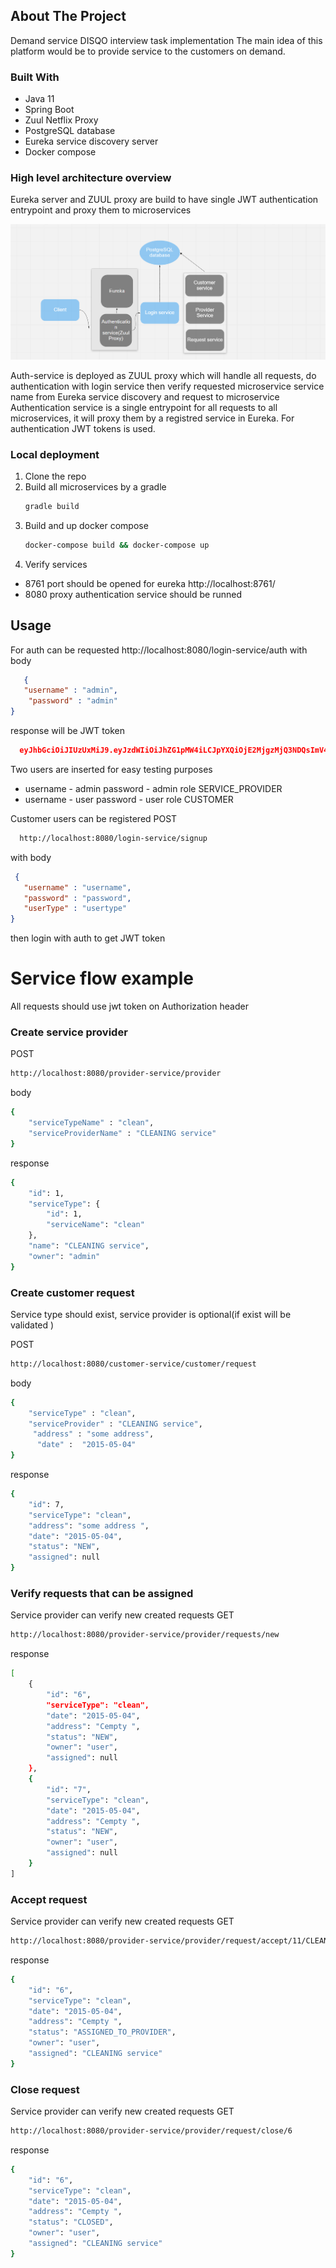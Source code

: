 ## About The Project


Demand service DISQO interview task implementation
The main idea of this platform would be to provide service to the customers on demand.


### Built With
* Java 11
* Spring Boot
* Zuul Netflix Proxy
* PostgreSQL database
* Eureka service discovery server
* Docker  compose 


### High  level architecture overview

Eureka server and ZUUL proxy are build to have single JWT authentication 
entrypoint and proxy them to microservices


<p align="center">
    <img src="images/diagram.PNG" alt="Logo">
</p>

Auth-service is deployed as ZUUL proxy which will handle all requests, do authentication with login service
then verify requested microservice service name from Eureka service discovery and request to microservice
Authentication service is a single entrypoint for all requests to all microservices, it will proxy them by a registred 
service in Eureka.  For authentication JWT tokens is used.



### Local deployment

1. Clone the repo
2. Build all microservices by a gradle
   ```sh
   gradle build
   ```
3. Build and up docker compose 
   ```sh
   docker-compose build && docker-compose up
   ```
4. Verify services 
* 8761 port should be opened for eureka http://localhost:8761/
* 8080 proxy authentication service should be runned


## Usage
For auth can be requested 
http://localhost:8080/login-service/auth
with body
```json
   {
   "username" : "admin",
    "password" : "admin"
}
   ```
response will be JWT token
```json
  eyJhbGciOiJIUzUxMiJ9.eyJzdWIiOiJhZG1pMW4iLCJpYXQiOjE2MjgzMjQ3NDQsImV4cCI6MTYyODQxMTE0NH0.ZQDHe2Cvput2tgXpPCvyTzKt_mnRRHKDSU66TtbDvvVgDe35GGtcJP3qiYcbupF69lM-bq-pHrwPjk2egS1OpQ
   ```

Two users are inserted for easy testing purposes
* username - admin  password - admin  role SERVICE_PROVIDER
* username - user  password - user  role CUSTOMER


Customer users can be registered
POST   
```sh
  http://localhost:8080/login-service/signup
   ```

with body

```json
 {
   "username" : "username",
   "password" : "password",
   "userType" : "usertype"
}
   ```
then login with auth to get JWT token


# Service flow example
All requests should use jwt token on Authorization header
### Create service provider
 
POST 
```sh
http://localhost:8080/provider-service/provider
 ```
body 
```sh
{
    "serviceTypeName" : "clean",
    "serviceProviderName" : "CLEANING service"
}
 ```
response 
```sh
{
    "id": 1,
    "serviceType": {
        "id": 1,
        "serviceName": "clean"
    },
    "name": "CLEANING service",
    "owner": "admin"
}
 ```
### Create customer request
Service type should exist, service provider is optional(if exist will be validated )

POST
```sh
http://localhost:8080/customer-service/customer/request
 ```
body
```sh
{   
    "serviceType" : "clean",
    "serviceProvider" : "CLEANING service",
     "address" : "some address",
      "date" :  "2015-05-04"
}
 ```
response
```sh
{
    "id": 7,
    "serviceType": "clean",
    "address": "some address ",
    "date": "2015-05-04",
    "status": "NEW",
    "assigned": null
}
 ```
### Verify requests that can be assigned
Service provider can verify new created requests
GET
```sh
http://localhost:8080/provider-service/provider/requests/new
 ```

response
```sh
[
    {
        "id": "6",
        "serviceType": "clean",
        "date": "2015-05-04",
        "address": "Cempty ",
        "status": "NEW",
        "owner": "user",
        "assigned": null
    },
    {
        "id": "7",
        "serviceType": "clean",
        "date": "2015-05-04",
        "address": "Cempty ",
        "status": "NEW",
        "owner": "user",
        "assigned": null
    }
]
 ```

### Accept request
Service provider can verify new created requests
GET
```sh
http://localhost:8080/provider-service/provider/request/accept/11/CLEANING service
 ```

response
```sh
{
    "id": "6",
    "serviceType": "clean",
    "date": "2015-05-04",
    "address": "Cempty ",
    "status": "ASSIGNED_TO_PROVIDER",
    "owner": "user",
    "assigned": "CLEANING service"
}
 ```

### Close request
Service provider can verify new created requests
GET
```sh
http://localhost:8080/provider-service/provider/request/close/6
 ```

response
```sh
{
    "id": "6",
    "serviceType": "clean",
    "date": "2015-05-04",
    "address": "Cempty ",
    "status": "CLOSED",
    "owner": "user",
    "assigned": "CLEANING service"
}
 ```